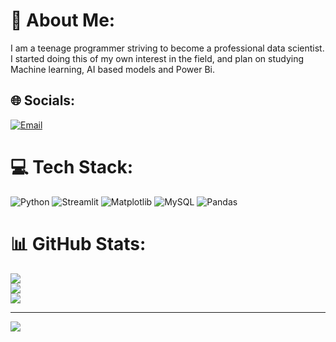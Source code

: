 # 💫 About Me:
I am a teenage programmer striving to become a professional data scientist. <br>I started doing this of my own interest in the field, and plan on studying <br>Machine learning, AI based models and Power Bi.



## 🌐 Socials:
[![Email](https://img.shields.io/badge/Email-D14836?logo=gmail&logoColor=white)](mailto&#58;ma4375936@gmail.com)

# 💻 Tech Stack:
![Python](https://img.shields.io/badge/python-3670A0?style=for-the-badge&logo=python&logoColor=ffdd54) ![Streamlit](https://img.shields.io/badge/Streamlit-%23FE4B4B.svg?style=for-the-badge&logo=streamlit&logoColor=white) ![Matplotlib](https://img.shields.io/badge/Matplotlib-%23ffffff.svg?style=for-the-badge&logo=Matplotlib&logoColor=black) ![MySQL](https://img.shields.io/badge/mysql-4479A1.svg?style=for-the-badge&logo=mysql&logoColor=white) ![Pandas](https://img.shields.io/badge/pandas-%23150458.svg?style=for-the-badge&logo=pandas&logoColor=white)
# 📊 GitHub Stats:
![](https://github-readme-stats.vercel.app/api?username=ammarr12&theme=dark&hide_border=false&include_all_commits=true&count_private=false)<br/>
![](https://nirzak-streak-stats.vercel.app/?user=ammarr12&theme=dark&hide_border=false)<br/>
![](https://github-readme-stats.vercel.app/api/top-langs/?username=ammarr12&theme=dark&hide_border=false&include_all_commits=true&count_private=false&layout=compact)

---
[![](https://visitcount.itsvg.in/api?id=ammarr12&icon=0&color=0)](https://visitcount.itsvg.in)


